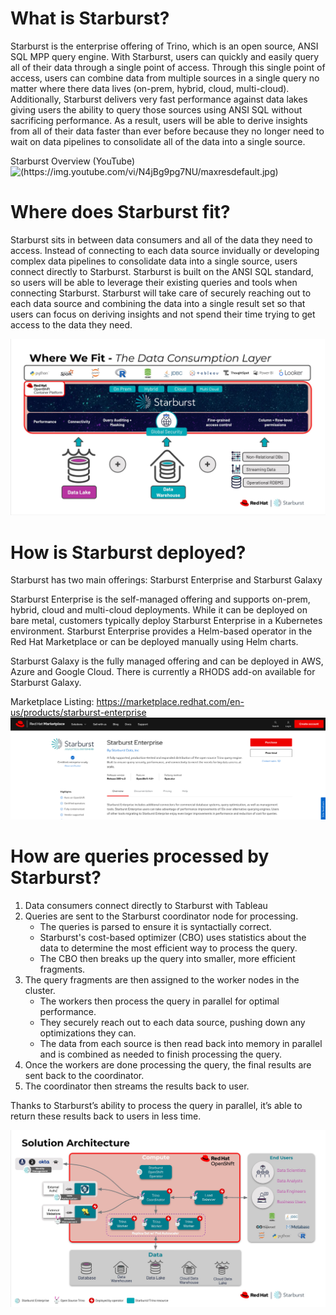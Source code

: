 # What is Starburst?
Starburst is the enterprise offering of Trino, which is an open source, ANSI SQL MPP query engine.  With Starburst, users can quickly and easily query all of their data through a single point of access.  Through this single point of access, users can combine data from multiple sources in a single query no matter where there data lives (on-prem, hybrid, cloud, multi-cloud).  Additionally, Starburst delivers very fast performance against data lakes giving users the ability to query those sources using ANSI SQL without sacrificing performance.  As a result, users will be able to derive insights from all of their data faster than ever before because they no longer need to wait on data pipelines to consolidate all of the data into a single source.

Starburst Overview (YouTube)
![(https://img.youtube.com/vi/N4jBg9pg7NU/maxresdefault.jpg)](https://www.youtube.com/watch?v=N4jBg9pg7NU)


# Where does Starburst fit?
Starburst sits in between data consumers and all of the data they need to access.  Instead of connecting to each data source invidually or developing complex data pipelines to consolidate data into a single source, users connect directly to Starburst.  Starburst is built on the ANSI SQL standard, so users will be able to leverage their existing queries and tools when connecting Starburst.  Starburst will take care of securely reaching out to each data source and combining the data into a single result set so that users can focus on deriving insights and not spend their time trying to get access to the data they need.

![Starburst - Data Ecosystem](images/StarburstConsumptionLayer.jpg)



# How is Starburst deployed?
Starburst has two main offerings:  Starburst Enterprise and Starburst Galaxy

Starburst Enterprise is the self-managed offering and supports on-prem, hybrid, cloud and multi-cloud deployments.  While it can be deployed on bare metal, customers typically deploy Starburst Enterprise in a Kubernetes environment.  Starburst Enterprise provides a Helm-based operator in the Red Hat Marketplace or can be deployed manually using Helm charts.

Starburst Galaxy is the fully managed offering and can be deployed in AWS, Azure and Google Cloud.  There is currently a RHODS add-on available for Starburst Galaxy.

Marketplace Listing:  https://marketplace.redhat.com/en-us/products/starburst-enterprise
![Red Hat Marketplace Listing](images/MarketplaceListing.png)


# How are queries processed by Starburst?
1. Data consumers connect directly to Starburst with Tableau
2. Queries are sent to the Starburst coordinator node for processing.  
    - The queries is parsed to ensure it is syntactially correct.
    - Starburst's cost-based optimizer (CBO) uses statistics about the data to determine the most efficient way to process the query.
    - The CBO then breaks up the query into smaller, more efficient fragments.
3. The query fragments are then assigned to the worker nodes in the cluster.
    - The workers then process the query in parallel for optimal performance.
    - They securely reach out to each data source, pushing down any optimizations they can.
    - The data from each source is then read back into memory in parallel and is combined as needed to finish processing the query.
4. Once the workers are done processing the query, the final results are sent back to the coordinator.
5. The coordinator then streams the results back to user.

Thanks to Starburst’s ability to process the query in parallel, it’s able to return these results back to users in less time.

![Starburst on OpenShift](images/StarburstOpenShiftArch.jpg)
